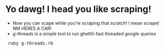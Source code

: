 Yo dawg!  I head you like scraping!
==========
* Now you can scape while you're scraping that scratch! I mean scrape! NM HERES A CAR!
* g-threads is a simple tool to run ghett0-fast threaded google queries


<pre> ruby g-threads.rb</pre>
